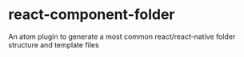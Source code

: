 # react-component-folder
An atom plugin to generate a most common react/react-native folder structure and template files
